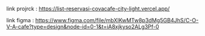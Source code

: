 link projrck :
https://list-reservasi-covacafe-city-light.vercel.app/

link figma :
https://www.figma.com/file/mbXIKwMTw8p3dMg5GB4JhS/C-O-V-A-cafe?type=design&node-id=0-1&t=iA8xjkyso2ALg3Pf-0
